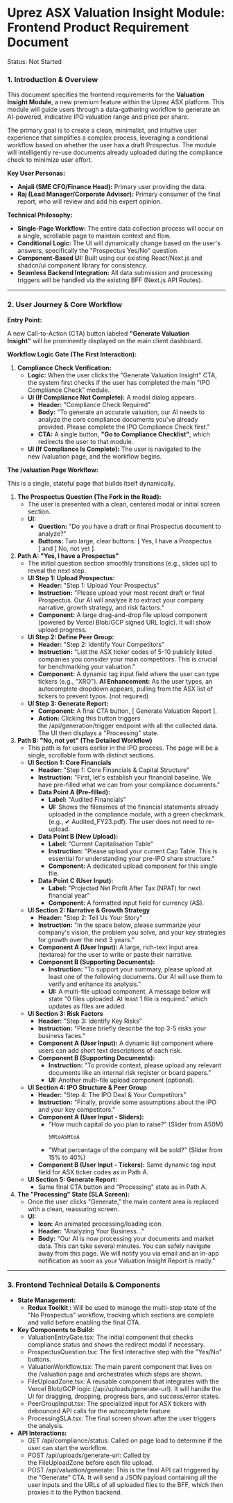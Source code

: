 # Uprez ASX Valuation Insight Module: Frontend Product Requirement Document

Status: Not Started

### **1. Introduction & Overview**

This document specifies the frontend requirements for the **Valuation Insight Module**, a new premium feature within the Uprez ASX platform. This module will guide users through a data-gathering workflow to generate an AI-powered, indicative IPO valuation range and price per share.

The primary goal is to create a clean, minimalist, and intuitive user experience that simplifies a complex process, leveraging a conditional workflow based on whether the user has a draft Prospectus. The module will intelligently re-use documents already uploaded during the compliance check to minimize user effort.

**Key User Personas:**

- **Anjali (SME CFO/Finance Head):** Primary user providing the data.
- **Raj (Lead Manager/Corporate Advisor):** Primary consumer of the final report, who will review and add his expert opinion.

**Technical Philosophy:**

- **Single-Page Workflow:** The entire data collection process will occur on a single, scrollable page to maintain context and flow.
- **Conditional Logic:** The UI will dynamically change based on the user's answers, specifically the "Prospectus Yes/No" question.
- **Component-Based UI:** Built using our existing React/Next.js and shadcn/ui component library for consistency.
- **Seamless Backend Integration:** All data submission and processing triggers will be handled via the existing BFF (Next.js API Routes).

---

### **2. User Journey & Core Workflow**

**Entry Point:**

A new Call-to-Action (CTA) button labeled **"Generate Valuation Insight"** will be prominently displayed on the main client dashboard.

**Workflow Logic Gate (The First Interaction):**

1. **Compliance Check Verification:**
   - **Logic:** When the user clicks the "Generate Valuation Insight" CTA, the system first checks if the user has completed the main "IPO Compliance Check" module.
   - **UI (If Compliance Not Complete):** A modal dialog appears.
     - **Header:** "Compliance Check Required"
     - **Body:** "To generate an accurate valuation, our AI needs to analyze the core compliance documents you've already provided. Please complete the IPO Compliance Check first."
     - **CTA:** A single button, **"Go to Compliance Checklist"**, which redirects the user to that module.
   - **UI (If Compliance Is Complete):** The user is navigated to the new /valuation page, and the workflow begins.

**The /valuation Page Workflow:**

This is a single, stateful page that builds itself dynamically.

1. **The Prospectus Question (The Fork in the Road):**
   - The user is presented with a clean, centered modal or initial screen section.
   - **UI:**
     - **Question:** "Do you have a draft or final Prospectus document to analyze?"
     - **Buttons:** Two large, clear buttons: [ Yes, I have a Prospectus ] and [ No, not yet ].
2. **Path A: "Yes, I have a Prospectus"**
   - The initial question section smoothly transitions (e.g., slides up) to reveal the next step.
   - **UI Step 1: Upload Prospectus:**
     - **Header:** "Step 1: Upload Your Prospectus"
     - **Instruction:** "Please upload your most recent draft or final Prospectus. Our AI will analyze it to extract your company narrative, growth strategy, and risk factors."
     - **Component:** A large drag-and-drop file upload component (powered by Vercel Blob/GCP signed URL logic). It will show upload progress.
   - **UI Step 2: Define Peer Group:**
     - **Header:** "Step 2: Identify Your Competitors"
     - **Instruction:** "List the ASX ticker codes of 5-10 publicly listed companies you consider your main competitors. This is crucial for benchmarking your valuation."
     - **Component:** A dynamic tag input field where the user can type tickers (e.g., "XRO"). **AI Enhancement:** As the user types, an autocomplete dropdown appears, pulling from the ASX list of tickers to prevent typos. (not required)
   - **UI Step 3: Generate Report:**
     - **Component:** A final CTA button, [ Generate Valuation Report ].
     - **Action:** Clicking this button triggers the /api/generation/trigger endpoint with all the collected data. The UI then displays a "Processing" state.
3. **Path B: "No, not yet" (The Detailed Workflow)**
   - This path is for users earlier in the IPO process. The page will be a single, scrollable form with distinct sections.
   - **UI Section 1: Core Financials**
     - **Header:** "Step 1: Core Financials & Capital Structure"
     - **Instruction:** "First, let's establish your financial baseline. We have pre-filled what we can from your compliance documents."
     - **Data Point A (Pre-filled):**
       - **Label:** "Audited Financials"
       - **UI:** Shows the filenames of the financial statements already uploaded in the compliance module, with a green checkmark. (e.g., ✔ Audited_FY23.pdf). The user does not need to re-upload.
     - **Data Point B (New Upload):**
       - **Label:** "Current Capitalisation Table"
       - **Instruction:** "Please upload your current Cap Table. This is essential for understanding your pre-IPO share structure."
       - **Component:** A dedicated upload component for this single file.
     - **Data Point C (User Input):**
       - **Label:** "Projected Net Profit After Tax (NPAT) for next financial year"
       - **Component:** A formatted input field for currency (A$).
   - **UI Section 2: Narrative & Growth Strategy**
     - **Header:** "Step 2: Tell Us Your Story"
     - **Instruction:** "In the space below, please summarize your company's vision, the problem you solve, and your key strategies for growth over the next 3 years."
     - **Component A (User Input):** A large, rich-text input area (textarea) for the user to write or paste their narrative.
     - **Component B (Supporting Documents):**
       - **Instruction:** "To support your summary, please upload at least one of the following documents. Our AI will use them to verify and enhance its analysis."
       - **UI:** A multi-file upload component. A message below will state "0 files uploaded. At least 1 file is required." which updates as files are added.
   - **UI Section 3: Risk Factors**
     - **Header:** "Step 3: Identify Key Risks"
     - **Instruction:** "Please briefly describe the top 3-5 risks your business faces."
     - **Component A (User Input):** A dynamic list component where users can add short text descriptions of each risk.
     - **Component B (Supporting Documents):**
       - **Instruction:** "To provide context, please upload any relevant documents like an internal risk register or board papers."
       - **UI:** Another multi-file upload component (optional).
   - **UI Section 4: IPO Structure & Peer Group**
     - **Header:** "Step 4: The IPO Deal & Your Competitors"
     - **Instruction:** "Finally, provide some assumptions about the IPO and your key competitors."
     - **Component A (User Input - Sliders):**
       - "How much capital do you plan to raise?" (Slider from A50M)
         ```
         5MtoA5MtoA
         ```
       - "What percentage of the company will be sold?" (Slider from 15% to 40%)
     - **Component B (User Input - Tickers):** Same dynamic tag input field for ASX ticker codes as in Path A.
   - **UI Section 5: Generate Report:**
     - Same final CTA button and "Processing" state as in Path A.
4. **The "Processing" State (SLA Screen):**
   - Once the user clicks "Generate," the main content area is replaced with a clean, reassuring screen.
   - **UI:**
     - **Icon:** An animated processing/loading icon.
     - **Header:** "Analyzing Your Business..."
     - **Body:** "Our AI is now processing your documents and market data. This can take several minutes. You can safely navigate away from this page. We will notify you via email and an in-app notification as soon as your Valuation Insight Report is ready."

---

### **3. Frontend Technical Details & Components**

- **State Management:**
  - **Redux Toolkit :** Will be used to manage the multi-step state of the "No Prospectus" workflow, tracking which sections are complete and valid before enabling the final CTA.
- **Key Components to Build:**
  - ValuationEntryGate.tsx: The initial component that checks compliance status and shows the redirect modal if necessary.
  - ProspectusQuestion.tsx: The first interactive step with the "Yes/No" buttons.
  - ValuationWorkflow.tsx: The main parent component that lives on the /valuation page and orchestrates which steps are shown.
  - FileUploadZone.tsx: A reusable component that integrates with the Vercel Blob/GCP logic (/api/uploads/generate-url). It will handle the UI for dragging, dropping, progress bars, and success/error states.
  - PeerGroupInput.tsx: The specialized input for ASX tickers with debounced API calls for the autocomplete feature.
  - ProcessingSLA.tsx: The final screen shown after the user triggers the analysis.
- **API Interactions:**
  - GET /api/compliance/status: Called on page load to determine if the user can start the workflow.
  - POST /api/uploads/generate-url: Called by the FileUploadZone before each file upload.
  - POST /api/valuation/generate: This is the final API call triggered by the "Generate" CTA. It will send a JSON payload containing all the user inputs and the URLs of all uploaded files to the BFF, which then proxies it to the Python backend.
